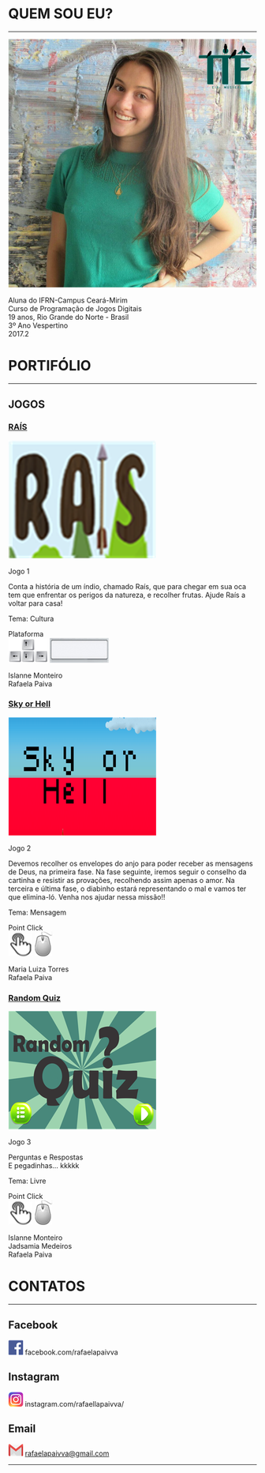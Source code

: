 # QUEM SOU EU?
* * * 

![RAFAELA.png](RAFAELA.png)  

 Aluna do IFRN-Campus Ceará-Mirim  
 Curso de Programação de Jogos Digitais  
 19 anos, Rio Grande do Norte - Brasil  
 3º Ano Vespertino  
 2017.2  

# PORTIFÓLIO  

* * *  
  
## JOGOS

### [RAÍS]()  

[![](RAIS300X240.png)](https://rafaelapaivva.github.io/Rais/index)    

Jogo 1  
  
Conta a história de um índio, chamado Raís, que para chegar em sua oca tem que enfrentar os perigos da natureza, e recolher frutas.    Ajude Raís a voltar para casa!    

Tema: Cultura 

Plataforma   
![Setas50.png](Setas50.png)  ![Espaço50.png](Espaço50.png)    
  
Islanne Monteiro  
Rafaela Paiva  
  


### [Sky or Hell]()

[![](SOH300X240.png)](https://rafaelapaivva.github.io/JogoSkyOrHelll/)   

Jogo 2     
  
Devemos recolher os envelopes do anjo para poder receber as mensagens de Deus, na primeira fase. Na fase seguinte, iremos seguir o conselho da cartinha e resistir as provações, recolhendo assim apenas o amor. Na terceira e última fase, o diabinho estará representando o mal e vamos ter que elimina-ló. Venha nos ajudar nessa missão!!   

Tema: Mensagem   

Point Click  
![Touch50.png](Touch50.png) ![Mouse50.png](Mouse50.png)  
  
Maria Luiza Torres  
Rafaela Paiva   

  

### [Random Quiz]()

[![](RD300X240.png)](https://jadsamiamedeiros.github.io/randomquiz/)    

Jogo 3    
  
Perguntas e Respostas  
E pegadinhas... kkkkk   
  
Tema: Livre  

Point Click  
![Touch50.png](Touch50.png) ![Mouse50.png](Mouse50.png)   

Islanne Monteiro  
Jadsamia Medeiros  
Rafaela Paiva  

   

# CONTATOS  

* * *  

## Facebook  
  
[![](FACEBOOK30.png)](https://www.facebook.com/rafaelapaivva)   facebook.com/rafaelapaivva 
 
## Instagram 
  
[![](INSTA30.png)](https://www.instagram.com/rafaellapaivva/)   instagram.com/rafaellapaivva/  
  
## Email  
  
[![](GMAIL30.png)](https://mail.google.com/mail/u/0/#inbox)   rafaelapaivva@gmail.com  
     
* * *     
